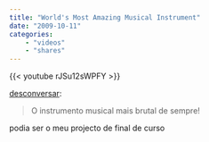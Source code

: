 ```yaml
---
title: "World's Most Amazing Musical Instrument"
date: "2009-10-11"
categories:
    - "videos"
    - "shares"
---
```


{{< youtube rJSu12sWPFY >}}

[desconversar](http://desconversar.tumblr.com/post/210060209/o-instrumento-musical-mais-brutal-de-sempre):

> O instrumento musical mais brutal de sempre!

podia ser o meu projecto de final de curso

